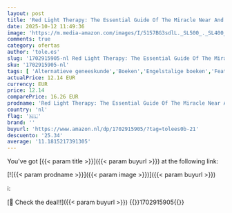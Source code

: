 ```yaml
---
layout: post
title: 'Red Light Therapy: The Essential Guide Of The Miracle Near And Infra-Red Light For Fat Loss  Anti-aging  Muscle Gain And Brain Improvement'
date: 2025-10-12 11:49:36
image: 'https://m.media-amazon.com/images/I/5157BG3sdlL._SL500_._SL400_.jpg'
comments: true
category: ofertas
author: 'tole.es'
slug: '1702915905-nl Red Light Therapy: The Essential Guide Of The Miracle Near...'
sku: '1702915905-nl'
tags: [ 'Alternatieve geneeskunde','Boeken','Engelstalige boeken','Featured Categories','Geneeskunde & verpleging','Gezin & lifestyle','Gezondheid, fitness & voeding','Paramedici','Zelfhulp','🇳🇱', ]
actualPrice: 12.14 EUR
currency: EUR
price: 12.14
comparePrice: 16.26 EUR
prodname: 'Red Light Therapy: The Essential Guide Of The Miracle Near And Infra-Red Light For Fat Loss  Anti-aging  Muscle Gain And Brain Improvement'
country: 'nl'
flag: '🇳🇱'
brand: ''
buyurl: 'https://www.amazon.nl/dp/1702915905/?tag=tolees0b-21'
descuento: '25.34'
average: '11.1815217391305'
---
```


You've got [{{< param title >}}]({{< param buyurl >}}) at the following link:

[![{{< param prodname >}}]({{< param image >}})]({{< param buyurl >}})

ℹ️:


[🛒 Check the deal!!]({{< param buyurl >}})
{{<world>}}1702915905{{</world>}}
